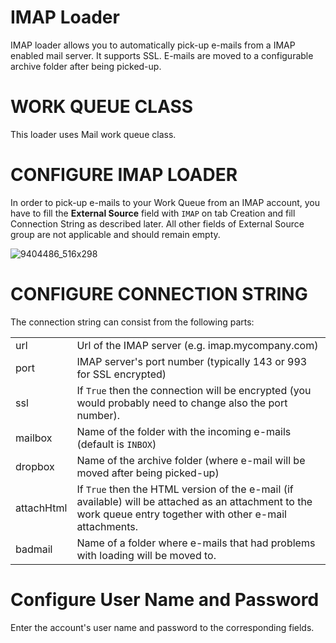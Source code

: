 # IMAP Loader

IMAP loader allows you to automatically pick-up e-mails from a IMAP enabled mail server. It supports SSL. E-mails are moved to a configurable archive folder after being picked-up.

# WORK QUEUE CLASS

This loader uses Mail work queue class.

# CONFIGURE IMAP LOADER

In order to pick-up e-mails to your Work Queue from an IMAP account, you have to fill the **External Source** field with `IMAP` on tab Creation and fill Connection String as described later. All other fields of External Source group are not applicable and should remain empty.

![9404486_516x298](upload://g6ZALOEvDMLbca9BqWOnnbda6qP.png)

# CONFIGURE CONNECTION STRING

The connection string can consist from the following parts:

|            |                                                                                                                                                                |
|------------|----------------------------------------------------------------------------------------------------------------------------------------------------------------|
| url        | Url of the IMAP server (e.g. imap.mycompany.com)                                                                                                               |
| port       | IMAP server's port number (typically 143 or 993 for SSL encrypted)                                                                                             |
| ssl        | If `True` then the connection will be encrypted (you would probably need to change also the port number).                                                      |
| mailbox    | Name of the folder with the incoming e-mails (default is `INBOX`)                                                                                              |
| dropbox    | Name of the archive folder (where e-mail will be moved after being picked-up)                                                                                  |
| attachHtml | If `True` then the HTML version of the e-mail (if available) will be attached as an attachment to the work queue entry together with other e-mail attachments. |
| badmail    | Name of a folder where e-mails that had problems with loading will be moved to.                                                                                |

# Configure User Name and Password

Enter the account's user name and password to the corresponding fields.
